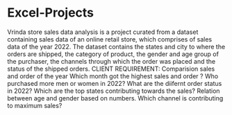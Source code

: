 # Excel-Projects
Vrinda store sales data analysis is a project curated from a dataset containing sales data of an online retail store, which comprises of sales data of the year 2022.
The dataset contains the states and city to where the orders are shipped, the category of product, the gender and age group of the purchaser, the channels through which the order was placed and the status of the shipped orders.
CLIENT REQUIREMENT:
Comparision sales and order of the year
Which month got the highest sales and order ?
Who purchased more men or women in 2022?
What are the diifernt order status in 2022?
Which are the top states contributing towards the sales?
Relation between age and gender based on numbers.
Which channel is contributing to maximum sales?
